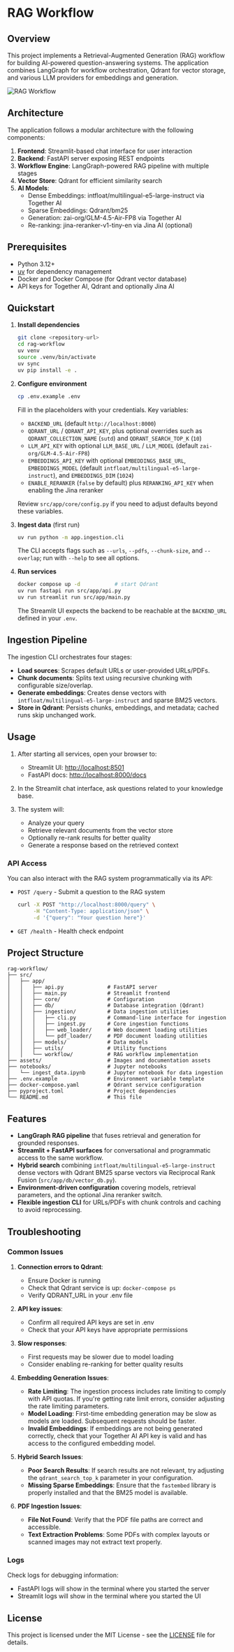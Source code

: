 # RAG Workflow

## Overview

This project implements a Retrieval-Augmented Generation (RAG) workflow for building AI-powered question-answering systems. The application combines LangGraph for workflow orchestration, Qdrant for vector storage, and various LLM providers for embeddings and generation.

![RAG Workflow](assets/rag-workflow.png)

## Architecture

The application follows a modular architecture with the following components:

1. **Frontend**: Streamlit-based chat interface for user interaction
2. **Backend**: FastAPI server exposing REST endpoints
3. **Workflow Engine**: LangGraph-powered RAG pipeline with multiple stages
4. **Vector Store**: Qdrant for efficient similarity search
5. **AI Models**:
   - Dense Embeddings: intfloat/multilingual-e5-large-instruct via Together AI
   - Sparse Embeddings: Qdrant/bm25
   - Generation: zai-org/GLM-4.5-Air-FP8 via Together AI
   - Re-ranking: jina-reranker-v1-tiny-en via Jina AI (optional)

## Prerequisites

- Python 3.12+
- [uv](https://github.com/astral-sh/uv) for dependency management
- Docker and Docker Compose (for Qdrant vector database)
- API keys for Together AI, Qdrant and optionally Jina AI

## Quickstart

1. **Install dependencies**

   ```bash
   git clone <repository-url>
   cd rag-workflow
   uv venv
   source .venv/bin/activate
   uv sync
   uv pip install -e .
   ```

2. **Configure environment**

   ```bash
   cp .env.example .env
   ```

   Fill in the placeholders with your credentials. Key variables:
   - `BACKEND_URL` (default `http://localhost:8000`)
   - `QDRANT_URL` / `QDRANT_API_KEY`, plus optional overrides such as `QDRANT_COLLECTION_NAME` (`sutd`) and `QDRANT_SEARCH_TOP_K` (`10`)
   - `LLM_API_KEY` with optional `LLM_BASE_URL` / `LLM_MODEL` (default `zai-org/GLM-4.5-Air-FP8`)
   - `EMBEDDINGS_API_KEY` with optional `EMBEDDINGS_BASE_URL`, `EMBEDDINGS_MODEL` (default `intfloat/multilingual-e5-large-instruct`), and `EMBEDDINGS_DIM` (`1024`)
   - `ENABLE_RERANKER` (`false` by default) plus `RERANKING_API_KEY` when enabling the Jina reranker

   Review `src/app/core/config.py` if you need to adjust defaults beyond these variables.

3. **Ingest data** (first run)

   ```bash
   uv run python -m app.ingestion.cli
   ```

   The CLI accepts flags such as `--urls`, `--pdfs`, `--chunk-size`, and `--overlap`; run with `--help` to see all options.

4. **Run services**

   ```bash
   docker compose up -d           # start Qdrant
   uv run fastapi run src/app/api.py
   uv run streamlit run src/app/main.py
   ```

   The Streamlit UI expects the backend to be reachable at the `BACKEND_URL` defined in your `.env`.

## Ingestion Pipeline

The ingestion CLI orchestrates four stages:

- **Load sources**: Scrapes default URLs or user-provided URLs/PDFs.
- **Chunk documents**: Splits text using recursive chunking with configurable size/overlap.
- **Generate embeddings**: Creates dense vectors with `intfloat/multilingual-e5-large-instruct` and sparse BM25 vectors.
- **Store in Qdrant**: Persists chunks, embeddings, and metadata; cached runs skip unchanged work.

## Usage

1. After starting all services, open your browser to:
   - Streamlit UI: <http://localhost:8501>
   - FastAPI docs: <http://localhost:8000/docs>

2. In the Streamlit chat interface, ask questions related to your knowledge base.

3. The system will:
   - Analyze your query
   - Retrieve relevant documents from the vector store
   - Optionally re-rank results for better quality
   - Generate a response based on the retrieved context

### API Access

You can also interact with the RAG system programmatically via its API:

- `POST /query` - Submit a question to the RAG system

  ```bash
  curl -X POST "http://localhost:8000/query" \
       -H "Content-Type: application/json" \
       -d '{"query": "Your question here"}'
  ```

- `GET /health` - Health check endpoint

## Project Structure

```
rag-workflow/
├── src/
│   ├── app/
│   │   ├── api.py              # FastAPI server
│   │   ├── main.py             # Streamlit frontend
│   │   ├── core/               # Configuration
│   │   ├── db/                 # Database integration (Qdrant)
│   │   ├── ingestion/          # Data ingestion utilities
│   │   │   ├── cli.py          # Command-line interface for ingestion
│   │   │   ├── ingest.py       # Core ingestion functions
│   │   │   ├── web_loader/     # Web document loading utilities
│   │   │   └── pdf_loader/     # PDF document loading utilities
│   │   ├── models/             # Data models
│   │   ├── utils/              # Utility functions
│   │   └── workflow/           # RAG workflow implementation
├── assets/                     # Images and documentation assets
├── notebooks/                  # Jupyter notebooks
│   └── ingest_data.ipynb       # Jupyter notebook for data ingestion
├── .env.example                # Environment variable template
├── docker-compose.yaml         # Qdrant service configuration
├── pyproject.toml              # Project dependencies
└── README.md                   # This file
```

## Features

- **LangGraph RAG pipeline** that fuses retrieval and generation for grounded responses.
- **Streamlit + FastAPI surfaces** for conversational and programmatic access to the same workflow.
- **Hybrid search** combining `intfloat/multilingual-e5-large-instruct` dense vectors with Qdrant BM25 sparse vectors via Reciprocal Rank Fusion (`src/app/db/vector_db.py`).
- **Environment-driven configuration** covering models, retrieval parameters, and the optional Jina reranker switch.
- **Flexible ingestion CLI** for URLs/PDFs with chunk controls and caching to avoid reprocessing.

## Troubleshooting

### Common Issues

1. **Connection errors to Qdrant**:
   - Ensure Docker is running
   - Check that Qdrant service is up: `docker-compose ps`
   - Verify QDRANT_URL in your .env file

2. **API key issues**:
   - Confirm all required API keys are set in .env
   - Check that your API keys have appropriate permissions

3. **Slow responses**:
   - First requests may be slower due to model loading
   - Consider enabling re-ranking for better quality results

4. **Embedding Generation Issues**:
   - **Rate Limiting**: The ingestion process includes rate limiting to comply with API quotas. If you're getting rate limit errors, consider adjusting the rate limiting parameters.
   - **Model Loading**: First-time embedding generation may be slow as models are loaded. Subsequent requests should be faster.
   - **Invalid Embeddings**: If embeddings are not being generated correctly, check that your Together AI API key is valid and has access to the configured embedding model.

5. **Hybrid Search Issues**:
   - **Poor Search Results**: If search results are not relevant, try adjusting the `qdrant_search_top_k` parameter in your configuration.
   - **Missing Sparse Embeddings**: Ensure that the `fastembed` library is properly installed and that the BM25 model is available.

6. **PDF Ingestion Issues**:
   - **File Not Found**: Verify that the PDF file paths are correct and accessible.
   - **Text Extraction Problems**: Some PDFs with complex layouts or scanned images may not extract text properly.

### Logs

Check logs for debugging information:

- FastAPI logs will show in the terminal where you started the server
- Streamlit logs will show in the terminal where you started the UI

## License

This project is licensed under the MIT License - see the [LICENSE](LICENSE) file for details.
